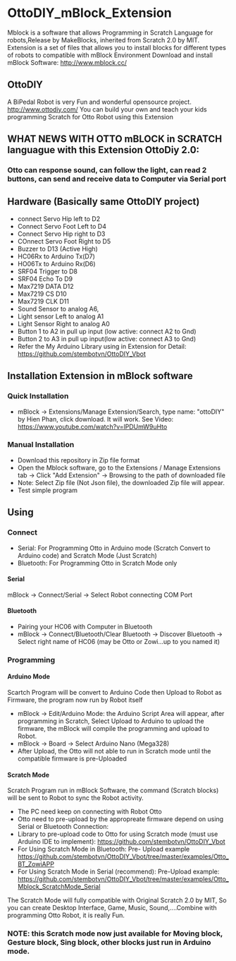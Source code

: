 # OttoDIY_mBlock_Extension
Mblock is a software that allows Programming in Scratch Language for robots,Release by MakeBlocks, inherited from Scratch 2.0 by MIT. Extension is a set of files that allows you to install blocks for different types of robots to compatible with mBlock Environment
Download and install mBlock Software: http://www.mblock.cc/

## OttoDIY 
   A BiPedal Robot is very Fun and wonderful opensource project. http://www.ottodiy.com/
   You can build your own and teach your kids programming Scratch for Otto Robot using this Extension 
## WHAT NEWS WITH OTTO mBLOCK in SCRATCH languague with this Extension OttoDiy 2.0:
   ### Otto can response sound, can follow the light, can read 2 buttons, can send and receive data to Computer via Serial port   
## Hardware (Basically same OttoDIY project)
- connect Servo Hip left to D2
- Connect Servo Foot Left to D4
- Connect Servo Hip right to D3
- COnnect Servo Foot Right to D5
- Buzzer to D13 (Active High)
- HC06Rx to Arduino Tx(D7)
- HO06Tx to Arduino Rx(D6)
- SRF04 Trigger to D8
- SRF04 Echo    To D9
- Max7219   DATA    D12   
- Max7219   CS    D10
- Max7219  CLK    D11
- Sound Sensor  to analog A6, 
- Light sensor Left to analog A1
- Light Sensor Right to analog A0
- Button 1    to A2 in pull up input (low active: connect A2 to Gnd) 
- Button 2    to A3 in pull up input(low active: connect A3 to Gnd)
- Refer the My Arduino Library using in Extension for Detail: https://github.com/stembotvn/OttoDIY_Vbot
## Installation Extension in mBlock software
### Quick Installation
- mBlock -> Extensions/Manage Extension/Search, type name: "ottoDIY" by Hien Phan, click download. It will work. 
See Video: https://www.youtube.com/watch?v=lPDUmW9uHto
### Manual Installation
   - Download this repository in Zip file format
   - Open the Mblock software, go to the Extensions / Manage Extensions tab -> Click "Add Extension" -> Browsing to the path of downloaded file
   - Note: Select Zip file (Not Json file), the downloaded Zip file will appear. 
   - Test simple program
## Using
### Connect
- Serial: For Programming Otto in Arduino mode (Scratch Convert to Arduino code) and Scratch Mode (Just Scratch)
- Bluetooth: For Programming Otto in Scratch Mode only
#### Serial
mBlock -> Connect/Serial -> Select Robot connecting COM Port
#### Bluetooth
- Pairing your HC06 with Computer in Bluetooth
- mBlock -> Connect/Bluetooth/Clear Bluetooth -> Discover Bluetooth -> Select right name of HC06 (may be Otto or Zowi...up to you named it)
### Programming
#### Arduino Mode
Scartch Program will be convert to Arduino Code then Upload to Robot as Firmware, the program now run by Robot itself
 - mBlock -> Edit/Arduino Mode: the Arduino Script Area will appear, after programming in Scratch, Select Upload to Arduino to upload the firmware, the mBlock will compile the programming and upload to Robot.
 - mBlock -> Board -> Select Arduino Nano (Mega328)
 - After Upload, the Otto will not able to run in Scratch mode until the compatible firmware is pre-Uploaded
#### Scratch Mode
Scratch Program run in mBlock Software, the command (Scratch blocks) will be sent to Robot to sync the Robot activity.
- The PC need keep on connecting with Robot Otto 
- Otto need to pre-upload by the appropreate firmware depend on using Serial or Bluetooth Connection:
- Library to pre-upload code to Otto for using Scratch mode (must use Arduino IDE to implement): https://github.com/stembotvn/OttoDIY_Vbot
- For Using Scratch Mode in Bluetooth: Pre- Upload example https://github.com/stembotvn/OttoDIY_Vbot/tree/master/examples/Otto_BT_ZowiAPP
- For Using Scratch Mode in Serial (recommend): Pre-Upload example: https://github.com/stembotvn/OttoDIY_Vbot/tree/master/examples/Otto_Mblock_ScratchMode_Serial

The Scratch Mode will fully compatible with Original Scratch 2.0 by MIT, So you can create Desktop Interface, Game, Music, Sound,....Combine with programming Otto Robot, it is really Fun. 
### NOTE: this Scratch mode now just available for Moving block, Gesture block, Sing block, other blocks just run in Arduino mode.


    
